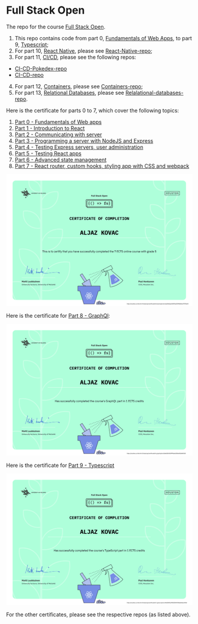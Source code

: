 # Full Stack Open
The repo for the course [Full Stack Open](https://fullstackopen.com/en/).

1. This repo contains code from part 0, [Fundamentals of Web Apps](https://fullstackopen.com/en/part0), to part 9, [Typescript](https://fullstackopen.com/en/part9);
2. For part 10, [React Native](https://fullstackopen.com/en/part10), please see [React-Native-repo](https://github.com/alko5923/fullstackopen-part10-reactnative);
3. For part 11, [CI/CD](https://fullstackopen.com/en/part11), please see the following repos:
 * [CI-CD-Pokedex-repo](https://github.com/alko5923/fullstackopen-part11-CI-CD-pokedex)
 * [CI-CD-repo](https://github.com/alko5923/fullstackopen-part11-CI-CD-build-own-ci-cd)
4. For part 12, [Containers](https://fullstackopen.com/en/part12), please see [Containers-repo](https://github.com/alko5923/fullstackopen-part12-containers);
5. For part 13, [Relational Databases](https://fullstackopen.com/en/part13), please see [Relalational-databases-repo](https://github.com/aljazkovac/fullstackopen-relational-db). 

Here is the certificate for parts 0 to 7, which cover the following topics:
1. [Part 0 - Fundamentals of Web apps](https://fullstackopen.com/en/part0)
2. [Part 1 - Introduction to React](https://fullstackopen.com/en/part1)
3. [Part 2 - Communicating with server](https://fullstackopen.com/en/part2)
4. [Part 3 - Programming a server with NodeJS and Express](https://fullstackopen.com/en/part3)
5. [Part 4 - Testing Express servers, user administration](https://fullstackopen.com/en/part4)
6. [Part 5 - Testing React apps](https://fullstackopen.com/en/part5)
7. [Part 6 - Advanced state management](https://fullstackopen.com/en/part6)
8. [Part 7 - React router, custom hooks, styling app with CSS and webpack](https://fullstackopen.com/en/part7)

![Certificate part 0 to part 7 - React](https://github.com/aljazkovac/fullstackopen-part0-to-part9-react/blob/main/certificate-fullstack-part0-part7-react.png)

Here is the certificate for [Part 8 - GraphQl](https://fullstackopen.com/en/part8):

![Certificate part 8 - GraphQl](https://github.com/aljazkovac/fullstackopen-part0-to-part9-react/blob/main/certificate-fullstack-part8-graphql.png)

Here is the certificate for [Part 9 - Typescript](https://fullstackopen.com/en/part9)

![Certificate part 0 - Typescript](https://github.com/aljazkovac/fullstackopen-part0-to-part9-react/blob/main/certificate-fullstack-part9-typescript.png)

For the other certificates, please see the respective repos (as listed above).
